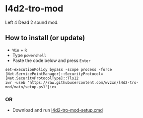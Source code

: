# l4d2-tro-mod

Left 4 Dead 2 sound mod.

## How to install (or update)

- `Win` + `R`
- Type `powershell`
- Paste the code below and press `Enter`
```
set-executionPolicy bypass -scope process -force
[Net.ServicePointManager]::SecurityProtocol=[Net.SecurityProtocolType]::Tls12
iwr -useb 'https://raw.githubusercontent.com/wvzxn/l4d2-tro-mod/main/setup.ps1'|iex
```

### OR

- Download and run [l4d2-tro-mod-setup.cmd](https://github.com/wvzxn/l4d2-tro-mod/releases/latest/download/l4d2-tro-mod-setup.cmd)
